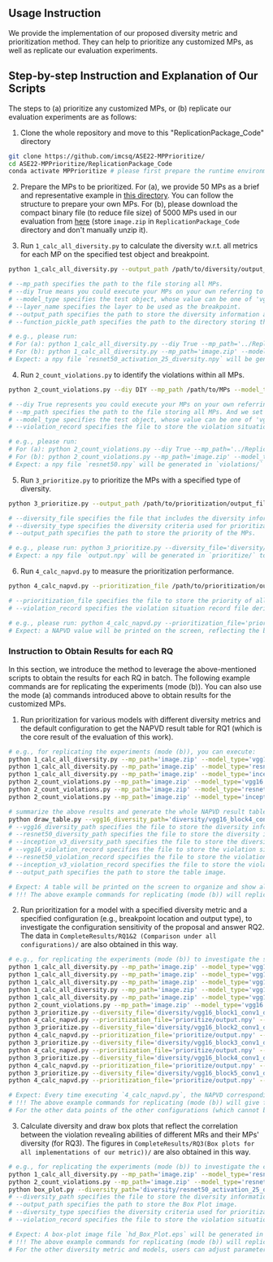 ## Usage Instruction

We provide the implementation of our proposed diversity metric and prioritization method. They can help to prioritize any customized MPs, as well as replicate our evaluation experiments.

## Step-by-step Instruction and Explanation of Our Scripts

The steps to (a) prioritize any customized MPs, or (b) replicate our evaluation experiments are as follows:

1. Clone the whole repository and move to this "ReplicationPackage_Code" directory
```bash
git clone https://github.com/imcsq/ASE22-MPPrioritize/
cd ASE22-MPPrioritize/ReplicationPackage_Code
conda activate MPPrioritize # please first prepare the runtime environment following INSTALL.md
```

2. Prepare the MPs to be prioritized.
For (a), we provide 50 MPs as a brief and representative example in [this directory](../ReplicationPackage_MPExample). You can follow the structure to prepare your own MPs.
For (b), please download the compact binary file (to reduce file size) of 5000 MPs used in our evaluation from [here](https://drive.google.com/drive/folders/1w1AxuL2EhJzu9BVcbldVABTc0EdIdd-c?usp=sharing) (store `image.zip` in `ReplicationPackage_Code` directory and don't manually unzip it).

3. Run `1_calc_all_diversity.py` to calculate the diversity w.r.t. all metrics for each MP on the specified test object and breakpoint.
```bash
python 1_calc_all_diversity.py --output_path /path/to/diversity/output_file --diy DIY --mp_path /path/to/MPs --layer_name BREAK_POINT_NAME --model_type MODEL --function_pickle_path /path/to/function_pickle

# --mp_path specifies the path to the file storing all MPs.
# --diy True means you could execute your MPs on your own referring to the file structure of '../ReplicationPackage_MPExample'. False means you want to execute all MPs used in our evaluation directly. You have to download the 'image.zip' in advance. And we set the default value False.
# --model_type specifies the test object, whose value can be one of 'vgg16','resnet50', and 'inception_v3'.
# --layer_name specifies the layer to be used as the breakpoint.
# --output_path specifies the path to store the diversity information about all the MPs.
# --function_pickle_path specifies the path to the directory storing the function pickle file necessary for SD and BD. such files for VGG16, Inception V3, and ResNet50 have been provided.

# e.g., please run:
# For (a): python 1_calc_all_diversity.py --diy True --mp_path='../ReplicationPackage_MPExample/' --model_type='resnet50' --layer_name='activation_25' --output_path='diversity/' --function_pickle='function_pickles_for_bd&sd/'
# For (b): python 1_calc_all_diversity.py --mp_path='image.zip' --model_type='resnet50' --layer_name='activation_25' --output_path='diversity/' --function_pickle='function_pickles_for_bd&sd/'
# Expect: a npy file `resnet50_activation_25_diversity.npy` will be generated in `diversity/` to store all diversity information about all MPs.
```

4. Run `2_count_violations.py` to identify the violations within all MPs.
```bash
python 2_count_violations.py --diy DIY --mp_path /path/to/MPs --model_type MODEL --violation_record /path/to/violations/output_file

# --diy True represents you could execute your MPs on your own referring to the file structure of '../ReplicationPackage_MPExample'. False represents you want to execute all MPs used in our evaluation directly. You have to download the 'image.zip' in advance.
# --mp_path specifies the path to the file storing all MPs. And we set the default value False.
# --model_type specifies the test object, whose value can be one of 'vgg16','resnet50', and 'inception_v3'.
# --violation_record specifies the file to store the violation situation of all MPs.

# e.g., please run:
# For (a): python 2_count_violations.py --diy True --mp_path='../ReplicationPackage_MPExample/' --model_type='resnet50' --violation_record='violations/'
# For (b): python 2_count_violations.py --mp_path='image.zip' --model_type='resnet50' --violation_record='violations/'
# Expect: a npy file `resnet50.npy` will be generated in `violations/` to store the violation situation of all MPs. 
```

5. Run `3_prioritize.py` to prioritize the MPs with a specified type of diversity.
```bash
python 3_prioritize.py --output_path /path/to/prioritization/output_file --diversity_file /path/to/diversity/output_file --diversity_type DIVERSITY

# --diversity_file specifies the file that includes the diversity information of MPs derived from step 2.
# --diversity_type specifies the diversity criteria used for prioritization, whose value can be one of 'hd', 'js', 'kl', 'wd', 'delta_nc', 'nd', 'sd', 'bd', and 'td.
# --output_path specifies the path to store the priority of the MPs.

# e.g., please run: python 3_prioritize.py --diversity_file='diversity/resnet50_activation_25_diversity.npy' --diversity_type='hd' --output_path='prioritize/'
# Expect: a npy file `output.npy` will be generated in `prioritize/` to store the priority of all MPs. This is the final output of our proposed methodology. We next follow the priority to execute MPs, so as to boost the revealing of detected violations.
```

6. Run `4_calc_napvd.py` to measure the prioritization performance.
```bash
python 4_calc_napvd.py --prioritization_file /path/to/prioritization/output_file --violation_record /path/to/violations/output_file

# --prioritization_file specifies the file to store the priority of all MPs derived from step 3.
# --violation_record specifies the violation situation record file derived from step 4.

# e.g., please run: python 4_calc_napvd.py --prioritization_file='prioritize/output.npy' --violation_record='violations/resnet50.npy'
# Expect: a NAPVD value will be printed on the screen, reflecting the boosting performance of the previously obtained prioritization results.
```

### Instruction to Obtain Results for each RQ

In this section, we introduce the method to leverage the above-mentioned scripts to obtain the results for each RQ in batch. The following example commands are for replicating the experiments (mode (b)). You can also use the mode (a) commands introduced above to obtain results for the customized MPs.

1. Run prioritization for various models with different diversity metrics and the default configuration to get the NAPVD result table for RQ1 (which is the core result of the evaluation of this work).
```bash
# e.g., for replicating the experiments (mode (b)), you can execute:
python 1_calc_all_diversity.py --mp_path='image.zip' --model_type='vgg16' --layer_name='block4_conv1' --output_path='diversity/' --function_pickle='function_pickles_for_bd&sd/'
python 1_calc_all_diversity.py --mp_path='image.zip' --model_type='resnet50' --layer_name='activation_25' --output_path='diversity/' --function_pickle='function_pickles_for_bd&sd/'
python 1_calc_all_diversity.py --mp_path='image.zip' --model_type='inception_v3' --layer_name='activation_55' --output_path='diversity/' --function_pickle='function_pickles_for_bd&sd/'
python 2_count_violations.py --mp_path='image.zip' --model_type='vgg16' --violation_record='violations/'
python 2_count_violations.py --mp_path='image.zip' --model_type='resnet50' --violation_record='violations/'
python 2_count_violations.py --mp_path='image.zip' --model_type='inception_v3' --violation_record='violations/'

# summarize the above results and generate the whole NAPVD result table (including the features of 3_prioritize.py and 4_calc_napvd.py):
python draw_table.py --vgg16_diversity_path='diversity/vgg16_block4_conv1_diversity.npy' --resnet50_diversity_path='diversity/resnet50_activation_25_diversity.npy' --inception_v3_diversity_path='diversity/inception_v3_activation_55_diversity.npy' --vgg16_violation_record='violations/vgg16.npy' --resnet50_violation_record='violations/resnet50.npy' --inception_v3_violation_record='violations/inception_v3.npy' --output_path='results/'
# --vgg16_diversity_path specifies the file to store the diversity information about all the MPs for VGG16.
# --resnet50_diversity_path specifies the file to store the diversity information about all the MPs for ResNet50.
# --inception_v3_diversity_path specifies the file to store the diversity information about all the MPs for Inception_V3.
# --vgg16_violation_record specifies the file to store the violation situation of all MPs for VGG16.
# --resnet50_violation_record specifies the file to store the violation situation of all MPs for ResNet50.
# --inception_v3_violation_record specifies the file to store the violation situation of all MPs for Inception_V3.
# --output_path specifies the path to store the table image.

# Expect: A table will be printed on the screen to organize and show all the NAPVDs. A file `Table.eps` will be generated in `results/` as well (it is the beautified version of the printed table and if needed, please use the default image viewer in Ubuntu or other correct viewers to view it). 
# !!! The above example commands for replicating (mode (b)) will replicate the NAPVDs in **Table-1** in our paper. These NAPVDs are the overall results of our evaluation. !!!
```

2. Run prioritization for a model with a specified diversity metric and a specified configuration (e.g., breakpoint location and output type), to investigate the configuration sensitivity of the proposal and answer RQ2. The data in `CompleteResults/RQ1&2 (Comparison under all configurations)/` are also obtained in this way.

```bash
# e.g., for replicating the experiments (mode (b)) to investigate the sensitivity of metric `HD` about breakpoint location on VGG16 model, you can execute:
python 1_calc_all_diversity.py --mp_path='image.zip' --model_type='vgg16' --layer_name='block1_conv1' --output_path='diversity/' --function_pickle='function_pickles_for_bd&sd/'
python 1_calc_all_diversity.py --mp_path='image.zip' --model_type='vgg16' --layer_name='block2_conv1' --output_path='diversity/' --function_pickle='function_pickles_for_bd&sd/'
python 1_calc_all_diversity.py --mp_path='image.zip' --model_type='vgg16' --layer_name='block3_conv1' --output_path='diversity/' --function_pickle='function_pickles_for_bd&sd/'
python 1_calc_all_diversity.py --mp_path='image.zip' --model_type='vgg16' --layer_name='block4_conv1' --output_path='diversity/' --function_pickle='function_pickles_for_bd&sd/' # if you have executed this command before for the other purposes (e.g., generating Table-1), just skip it to save time
python 1_calc_all_diversity.py --mp_path='image.zip' --model_type='vgg16' --layer_name='block5_conv1' --output_path='diversity/' --function_pickle='function_pickles_for_bd&sd/'
python 2_count_violations.py --mp_path='image.zip' --model_type='vgg16' --violation_record='violations/' # if you have executed this command before for the other purposes (e.g., generating Table-1), just skip it to save time
python 3_prioritize.py --diversity_file='diversity/vgg16_block1_conv1_diversity.npy' --diversity_type='hd' --output_path='prioritize/'
python 4_calc_napvd.py --prioritization_file='prioritize/output.npy' --violation_record='violations/vgg16.npy'
python 3_prioritize.py --diversity_file='diversity/vgg16_block2_conv1_diversity.npy' --diversity_type='hd' --output_path='prioritize/'
python 4_calc_napvd.py --prioritization_file='prioritize/output.npy' --violation_record='violations/vgg16.npy'
python 3_prioritize.py --diversity_file='diversity/vgg16_block3_conv1_diversity.npy' --diversity_type='hd' --output_path='prioritize/'
python 4_calc_napvd.py --prioritization_file='prioritize/output.npy' --violation_record='violations/vgg16.npy'
python 3_prioritize.py --diversity_file='diversity/vgg16_block4_conv1_diversity.npy' --diversity_type='hd' --output_path='prioritize/'
python 4_calc_napvd.py --prioritization_file='prioritize/output.npy' --violation_record='violations/vgg16.npy'
python 3_prioritize.py --diversity_file='diversity/vgg16_block5_conv1_diversity.npy' --diversity_type='hd' --output_path='prioritize/'
python 4_calc_napvd.py --prioritization_file='prioritize/output.npy' --violation_record='violations/vgg16.npy'

# Expect: Every time executing `4_calc_napvd.py`, the NAPVD corresponding to the specified configuration will be printed. The users can collect all the outputted NAPVDs and use the other tools to formulate intuitive tables and figures. 
# !!! The above example commands for replicating (mode (b)) will give five NAPVDs, corresponding to using the beginning layers of the five blocks in VGG16 as the breakpoint. These data are used to formulate the blue solid line in **Figure-5(a)** in our paper. !!!
# For the other data points of the other configurations (which cannot be completely enumerated here), users can adjust parameters and run our scripts in this way to obtain the corresponding NAPVDs. 
```

3. Calculate diversity and draw box plots that reflect the correlation between the violation revealing abilities of different MRs and their MPs' diversity (for RQ3). The figures in `CompleteResults/RQ3(Box plots for all implementations of our metric))/` are also obtained in this way.
```bash
# e.g., for replicating the experiments (mode (b)) to investigate the correlation between the HD-based diversity and the violation rates on ResNet50 model, you can execute:
python 1_calc_all_diversity.py --mp_path='image.zip' --model_type='resnet50' --layer_name='activation_25' --output_path='diversity/' --function_pickle='function_pickles_for_bd&sd/' # if you have executed this command before for the other purposes (e.g., generating Table-1), just skip it to save time
python 2_count_violations.py --mp_path='image.zip' --model_type='resnet50' --violation_record='violations/' # if you have executed this command before for the other purposes (e.g., generating Table-1), just skip it to save time
python box_plot.py --diversity_path='diversity/resnet50_activation_25_diversity.npy' --output_path='results/' --diversity_type='hd' --violation_record='violations/resnet50.npy'
# --diversity_path specifies the file to store the diversity information about all MPs.
# --output_path specifies the path to store the Box Plot image.
# --diversity_type specifies the diversity criteria used for prioritization, whose value can be one of 'hd', 'js', 'kl', 'wd', 'delta_nc', 'nd', 'sd', 'bd', and 'td.
# --violation_record specifies the file to store the violation situation of all MPs for specified model.

# Expect: A box-plot image file `hd_Box_Plot.eps` will be generated in `results/` (please use the default image viewer in Ubuntu or other correct viewers to view it). 
# !!! The above example commands for replicating (mode (b)) will replicate the box plot image **Figure-9(c)** in our paper. !!!
# For the other diversity metric and models, users can adjust parameters and run our scripts in this way to obtain the corresponding box plots. 
```
